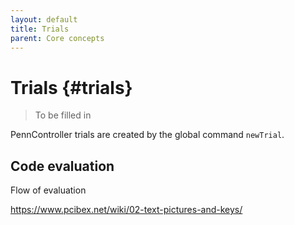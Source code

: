 ```yaml
---
layout: default
title: Trials
parent: Core concepts
---
```


# Trials {#trials}

> To be filled in

PennController trials are created by the global command `newTrial`.

## Code evaluation

Flow of evaluation

https://www.pcibex.net/wiki/02-text-pictures-and-keys/

